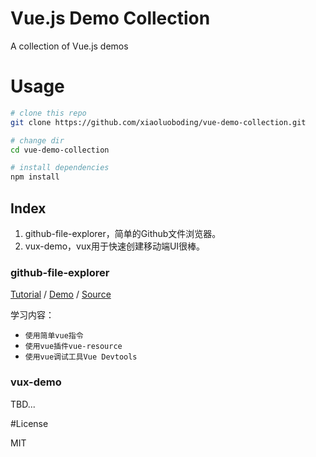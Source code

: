# Vue.js Demo Collection
A collection of Vue.js demos

# Usage

```bash
# clone this repo
git clone https://github.com/xiaoluoboding/vue-demo-collection.git

# change dir
cd vue-demo-collection

# install dependencies
npm install
```

## Index

1. github-file-explorer，简单的Github文件浏览器。
1. vux-demo，vux用于快速创建移动端UI很棒。

### github-file-explorer

[Tutorial](http://xlbd.me/vue-demo-github-file-explorer/) /
[Demo](http://xiaoluoboding.github.io/vue-demo-collection/github-file-explorer/) / [Source](https://github.com/xiaoluoboding/vue-demo-collection/tree/master/github-file-explorer)

学习内容：

* `使用简单vue指令`
* `使用vue插件vue-resource`
* `使用vue调试工具Vue Devtools`

### vux-demo

TBD...

#License

MIT
